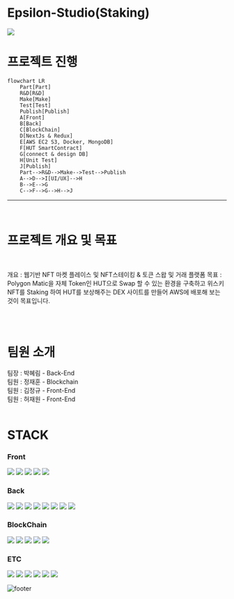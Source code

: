 # Epsilon-Studio(Staking)

<img src="https://capsule-render.vercel.app/api?type=waving&color=0:3433ff,50:20bdff,100:a5fecb&height=230&section=header&text=WinDex&fontSize=70&animation=fadeIn&fontColor=eeeeee&fontAlignY=40&fontAlign=75&stroke=ffffff&strokeWidth=1" />

# 프로젝트 진행

```mermaid
flowchart LR
    Part[Part]
    R&D[R&D]
    Make[Make]
    Test[Test]
    Publish[Publish]
    A[Front]
    B[Back]
    C[BlockChain]
    D[NextJs & Redux]
    E[AWS EC2 S3, Docker, MongoDB]
    F[HUT SmartContract]
    G[connect & design DB]
    H[Unit Test]
    J[Publish]
    Part-->R&D-->Make-->Test-->Publish
    A-->D-->I[UI/UX]-->H
    B-->E-->G
    C-->F-->G-->H-->J
```

---

<br />

# 프로젝트 개요 및 목표

<br />

개요 : 웹기반 NFT 마켓 플레이스 및 NFT스테이킹 & 토큰 스왑 및 거래 플랫폼
목표 : Polygon Matic을 자체 Token인 HUT으로 Swap 할 수 있는 환경을 구축하고 위스키 NFT를 Staking 하여 HUT를 보상해주는 DEX 사이트를 만들어 AWS에 배포해 보는 것이 목표입니다.

<br />
<br />

# 팀원 소개

<div>팀장 : 박혜림 - Back-End</div>
<div>팀원 : 정재훈 - Blockchain</div>
<div>팀원 : 김정규 - Front-End</div>
<div>팀원 : 허재원 - Front-End</div>

<br />

# STACK

### Front

<div>
    <img src="https://img.shields.io/badge/next.js-000000?style=for-the-badge&logo=nextdotjs&logoColor=white" />
    <img src="https://img.shields.io/badge/React_Query-FF4154?style=for-the-badge&logo=React_Query&logoColor=white" />
    <img src="https://img.shields.io/badge/Redux-593D88?style=for-the-badge&logo=redux&logoColor=white" />
    <img src="https://img.shields.io/badge/TypeScript-007ACC?style=for-the-badge&logo=typescript&logoColor=white" /> 
    <img src="https://img.shields.io/badge/web3.js-F16822?style=for-the-badge&logo=web3.js&logoColor=white" />
</div>

### Back

<div>
    <img src="https://img.shields.io/badge/Node.js-339933?style=for-the-badge&logo=nodedotjs&logoColor=white" />
    <img src="https://img.shields.io/badge/Express.js-000000?style=for-the-badge&logo=express&logoColor=white" />
    <img src="https://img.shields.io/badge/TypeScript-007ACC?style=for-the-badge&logo=typescript&logoColor=white" />
    <img src="https://img.shields.io/badge/Jest-C21325?style=for-the-badge&logo=jest&logoColor=white" />
    <img src="https://img.shields.io/badge/Amazon_AWS-FF9900?style=for-the-badge&logo=amazonaws&logoColor=white" />
    <img src="https://img.shields.io/badge/MongoDB-4EA94B?style=for-the-badge&logo=mongodb&logoColor=white" />
    <img src="https://img.shields.io/badge/Docker-2CA5E0?style=for-the-badge&logo=docker&logoColor=white" />
    <img src="https://img.shields.io/badge/web3.js-F16822?style=for-the-badge&logo=web3.js&logoColor=white" />
</div>

### BlockChain

<div>
    <img src="https://img.shields.io/badge/web3.js-F16822?style=for-the-badge&logo=web3.js&logoColor=white" />
    <img src="https://img.shields.io/badge/Solidity-e6e6e6?style=for-the-badge&logo=solidity&logoColor=black" />
    <img src="https://img.shields.io/badge/OpenZeppelin-4E5EE4?logo=OpenZeppelin&logoColor=fff&style=for-the-badge" />
    <img src="https://img.shields.io/badge/Truffle-F2EDE7?style=for-the-badge" />
    <img src="https://img.shields.io/badge/Ganache-FF9900?style=for-the-badge" />
</div>

### ETC

<div>
    <img src="https://img.shields.io/badge/Figma-F24E1E?style=for-the-badge&logo=figma&logoColor=white" />
    <img src="https://img.shields.io/badge/Trello-512BD4?style=for-the-badge&logo=trello&logoColor=white" />
    <img src="https://img.shields.io/badge/Slack-4A154B?style=for-the-badge&logo=slack&logoColor=white" />
    <img src="https://img.shields.io/badge/Google%20Sheets-34A853?style=for-the-badge&logo=google-sheets&logoColor=white" />
    <img src="https://img.shields.io/badge/GitHub-100000?style=for-the-badge&logo=github&logoColor=white" />
    <img src="https://img.shields.io/badge/Google_Docs-4285F4?style=for-the-badge&logo=google-cloud&logoColor=white" />
</div>

![footer](https://capsule-render.vercel.app/api?section=footer&type=waving&color=0:3433ff,50:20bdff,100:a5fecb&height=130)
